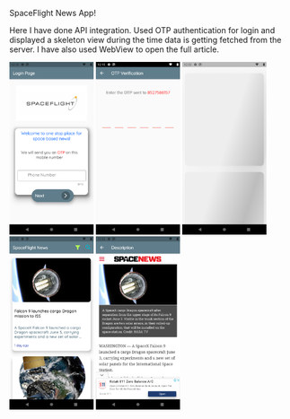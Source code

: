 SpaceFlight News App!

Here I have done API integration. Used OTP authentication for login and displayed a skeleton view during the time data is getting fetched from the server. 
I have also used WebView to open the full article.


<img src="screenshots/1.png" width="150" >  <img src="screenshots/2.png" width="150" >  <img src="screenshots/3.png" width="150" >  <img src="screenshots/4.png" width="150" >
<img src="screenshots/5.png" width="150" >
